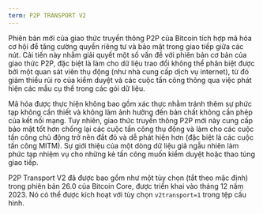 ```yaml
---
term: P2P TRANSPORT V2
---
```


Phiên bản mới của giao thức truyền thông P2P của Bitcoin tích hợp mã hóa cơ hội để tăng cường quyền riêng tư và bảo mật trong giao tiếp giữa các nút. Cải tiến này nhằm giải quyết một số vấn đề với phiên bản cơ bản của giao thức P2P, đặc biệt là làm cho dữ liệu trao đổi không thể phân biệt được bởi một quan sát viên thụ động (như nhà cung cấp dịch vụ internet), từ đó giảm thiểu rủi ro của kiểm duyệt và các cuộc tấn công thông qua việc phát hiện các mẫu cụ thể trong các gói dữ liệu.

Mã hóa được thực hiện không bao gồm xác thực nhằm tránh thêm sự phức tạp không cần thiết và không làm ảnh hưởng đến bản chất không cần phép của kết nối mạng. Tuy nhiên, giao thức truyền thông P2P mới này cung cấp bảo mật tốt hơn chống lại các cuộc tấn công thụ động và làm cho các cuộc tấn công chủ động trở nên đắt đỏ và dễ phát hiện hơn (đặc biệt là các cuộc tấn công MITM). Sự giới thiệu của một dòng dữ liệu giả ngẫu nhiên làm phức tạp nhiệm vụ cho những kẻ tấn công muốn kiểm duyệt hoặc thao túng giao tiếp.

P2P Transport V2 đã được bao gồm như một tùy chọn (tắt theo mặc định) trong phiên bản 26.0 của Bitcoin Core, được triển khai vào tháng 12 năm 2023. Nó có thể được kích hoạt với tùy chọn `v2transport=1` trong tệp cấu hình.